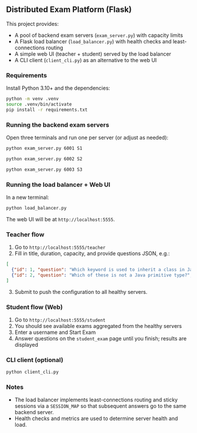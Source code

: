 ## Distributed Exam Platform (Flask)

This project provides:
- A pool of backend exam servers (`exam_server.py`) with capacity limits
- A Flask load balancer (`load_balancer.py`) with health checks and least-connections routing
- A simple web UI (teacher + student) served by the load balancer
- A CLI client (`client_cli.py`) as an alternative to the web UI

### Requirements

Install Python 3.10+ and the dependencies:

```bash
python -m venv .venv
source .venv/bin/activate
pip install -r requirements.txt
```

### Running the backend exam servers

Open three terminals and run one per server (or adjust as needed):

```bash
python exam_server.py 6001 S1
```

```bash
python exam_server.py 6002 S2
```

```bash
python exam_server.py 6003 S3
```

### Running the load balancer + Web UI

In a new terminal:

```bash
python load_balancer.py
```

The web UI will be at `http://localhost:5555`.

### Teacher flow

1. Go to `http://localhost:5555/teacher`
2. Fill in title, duration, capacity, and provide questions JSON, e.g.:

```json
[
  {"id": 1, "question": "Which keyword is used to inherit a class in Java?", "options": ["A) this", "B) super", "C) extends", "D) implements"], "answer": "C"},
  {"id": 2, "question": "Which of these is not a Java primitive type?", "options": ["A) int", "B) float", "C) boolean", "D) string"], "answer": "D"}
]
```

3. Submit to push the configuration to all healthy servers.

### Student flow (Web)

1. Go to `http://localhost:5555/student`
2. You should see available exams aggregated from the healthy servers
3. Enter a username and Start Exam
4. Answer questions on the `student_exam` page until you finish; results are displayed

### CLI client (optional)

```bash
python client_cli.py
```

### Notes

- The load balancer implements least-connections routing and sticky sessions via a `SESSION_MAP` so that subsequent answers go to the same backend server.
- Health checks and metrics are used to determine server health and load.


